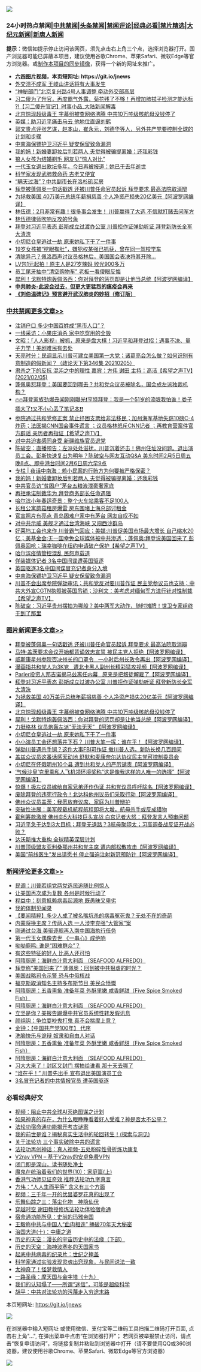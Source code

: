 ![](https://raw.githubusercontent.com/fqnews/bnews/master/64photo/fqnews-qr.jpg)

<div id="tt">
<h3>24小时热点禁闻|<a href="#%E4%B8%AD%E5%85%B1%E7%A6%81%E9%97%BB%E6%9B%B4%E5%A4%9A%E6%96%87%E7%AB%A0">中共禁闻</a>|<a href="#%E5%9B%BE%E7%89%87%E6%96%B0%E9%97%BB%E6%9B%B4%E5%A4%9A%E6%96%87%E7%AB%A0">头条禁闻</a>|<a href="#%E6%96%B0%E9%97%BB%E8%AF%84%E8%AE%BA%E6%9B%B4%E5%A4%9A%E6%96%87%E7%AB%A0">禁闻评论|<a href="#%E5%BF%85%E7%9C%8B%E7%BB%8F%E5%85%B8%E5%A5%BD%E6%96%87">经典必看|<a href="/video.md#%E7%A6%81%E7%89%87%E7%B2%BE%E9%80%89">禁片精选</a>|<a href="https://github.com/fqnews/djy/blob/master/gb/nf1351518.md#1">大纪元新闻</a>|<a href="https://github.com/fqnews/ntdtv/blob/master/gb/prog204.md#1">新唐人新闻</a></h3>
<div><b>提示：</b>微信如提示停止访问该网页，须先点击右上角三个点，选择浏览器打开。国产浏览器可能已屏蔽本项目，建议使用谷歌Chrome、苹果Safari、微软Edge等官方浏览器。或<a href="https://github.com/fqnews/bnews/blob/master/%E5%88%B6%E4%BD%9Cgit%E7%A6%81%E9%97%BB%E9%95%9C%E5%83%8F.md">制作本项目的同步镜像</a>，获得一个新的网址来推广。</div>
<ul>
<li><b><a href="http://d1.bdrive.tk/64.mp4" target="_blank">六四图片视频</a>，本页短网址: https://git.io/jnews</b></li>
<li><a href="/cbnews/20210205/1481957.md">外交溃不成军 王岐山讲话将有大事发生</a></li>
<li><a href="/cbnews/20210205/1481956.md">“神秘部门”北京复兴路4号人事调整 牵动外交部高层</a></li>
<li><a href="/bannedvideo/20210205/1481945.md">习二傻为了升官，再度霸气外露，菊花残了不够！再增加肺拭子检测才能达标 ?!【习二傻升官记】时事小品_大陆新闻解毒</a></li>
<li><a href="/topimagenews/20210205/1482006.md">北京惊现超级毒王 字幕组被查网络沸腾 中共10万吨级核航母没钱停了</a></li>
<li><a href="/comments/20210205/1482059.md">英媒：助习近平痛击马云 他地位直逼刘鹤</a></li>
<li><a href="/bannedvideo/20210205/1481980.md">郭文贵点评张艺谋，赵本山，崔永元，刘德华等人，另外共产党要控制全球的计划和步骤</a></li>
<li><a href="/cbnews/20210205/1482222.md">中南海保镖护卫习近平 疑安保留致命漏洞</a></li>
<li><a href="/cbnews/20210206/1482399.md">我的妈！新婚妻卸妆后判若两人 夫觉得被骗提离婚：还我彩钱</a></li>
<li><a href="/headline/20210206/1482330.md">狼人女孩为结婚剃毛 网友见“惊人对比”</a></li>
<li><a href="/yule/20210206/1482356.md">一代玉女退出歌坛多年，今日再被报道：她已于去年逝世</a></li>
<li><a href="/cnnews/20210206/1482419.md">科学家发现武肺救命药 古老又便宜</a></li>
<li><a href="/cnnews/20210205/1482081.md">“瞒天过海”？中共副市长在洛杉矶买房</a></li>
<li><a href="/topimagenews/20210206/1482318.md">拜登被蓬佩奥一句话戳透 还被川普任命官员起诉 拜登要求,最高法院取消辩</a></li>
<li><a href="/topimagenews/20210205/1482080.md">为拯救美国 40万美元总统年薪捐慈善 个人净资产损失20亿美元【阿波罗网编译】</a></li>
<li><a href="/bannedvideo/20210206/1482341.md">林伍德：2月非常有趣！很多事会发生！ 川普赢得了大选  不信就打赌去问军方</a></li>
<li><a href="/cbnews/20210205/1481971.md">林伍德律师吹响反攻的号角</a></li>
<li><a href="/topimagenews/20210205/1482097.md">拜登对习近平表态 彭斯成立过渡办公室 川普拒作证弹劾听证 拜登新防长全军大清洗</a></li>
<li><a href="/topimagenews/20210205/1481934.md">小切尼仓皇逃过一劫 原来她私下干了一件事</a></li>
<li><a href="/lifebaike/20210205/1481939.md">19岁女孩被“挖眼掏肚”，嫌犯权某强已抓获，曾在同一驾校学车</a></li>
<li><a href="/worldnews/usa/20210205/1482113.md">清除异己？佩洛西声讨议员格林后，美国国会表决将其开除…</a></li>
<li><a href="/cbnews/20210205/1482121.md">LV包1元起拍！原主人是27岁辣妈 败光900多万</a></li>
<li><a href="/cbnews/20210205/1482098.md">员工尾牙抽中“清空购物车” 老板一看傻眼反悔</a></li>
<li><a href="/topimagenews/20210205/1482005.md">犀利！戈默特炮轰佩洛西：你对拜登的惩罚却是让他当总统【阿波罗网编译】</a></li>
<li><b><a href="/comments/20200211/1275071.md" target="_blank">中共肺炎-此波会过去，但更大更猛烈的瘟疫会再来</a></b></li>
<li><b><a href="/comments/20200207/1272816.md" target="_blank">《刘伯温碑记》预言避开武汉肺炎的妙招（修订版）</a></b></li>
</ul>
</div>

<div class="catlist">
<h3><a href="/cbnews/" target="_blank">中共禁闻</a><span><a href="/cbnews/" target="_blank" rel="nofollow">更多文章>></a></span></h3>
<ul>
<li><a href="/cbnews/20210206/1482580.md" target="_blank">注销户口 多少中国百姓成“黑市人口”？</a></li>
<li><a href="/cbnews/20210206/1482542.md" target="_blank">一线采访：小果庄消杀 家中吃穿用的全毁</a></li>
<li><a href="/cbnews/20210206/1482523.md" target="_blank">文昭：「人人影视」被抓，原来是盘大棋！习近平和拜登过招：遇事不决、量子力学！美剧难民有去处</a></li>
<li><a href="/cbnews/20210206/1482521.md" target="_blank">天亮时分：民调显示川普可建立美国第一大党；诸葛亮会怎么做？如何识别有意制造的假新闻？（政论天下第346集 20210205）</a></li>
<li><a href="/cbnews/20210206/1482503.md" target="_blank">肃杀之下的反抗  混沌之中的理性   嘉宾：方伟 谢田   主持：高洁【希望之声TV】(2021/02/05)</a></li>
<li><a href="/cbnews/20210206/1482501.md" target="_blank">蓬佩奥怼拜登：美国要回到哪去？共和党众议员被除名，国会成左派独裁机构？</a></li>
<li><a href="/cbnews/20210206/1482472.md" target="_blank">🔥🔥拜登家族劲爆丑闻刚刚曝光❗亨特拜登：我是一个51岁的流氓我怕谁！娄子捅大了❗又不小心丢了笔记本❗❗</a></li>
<li><a href="/cbnews/20210206/1482447.md" target="_blank">参院通过共和党修正案 禁止纾困支票给非法移民；加州海军基地失踪10磅C-4炸药；法医揭CNN国会事件谎言 ；议员格林怒斥CNN记者 ；再教育营案件官方辟谣 亲历者再指证【希望之声TV】</a></li>
<li><a href="/cbnews/20210206/1482428.md" target="_blank">对中共迫害感同身受 新疆维族官员退党</a></li>
<li><a href="/cbnews/20210206/1482427.md" target="_blank">陈破空：直播预告：左派处处滋扰，川普沉着还击！佛州住址没问题。退出演员工会。彭斯快速复出为明年？陈破空与网友互动Q&amp;A 美东时间2月5日周五晚8点、即中港台时间2月6日周六早9点</a></li>
<li><a href="/cbnews/20210206/1482422.md" target="_blank">专栏 | 夜话中南海：赖小民案的行贿方为何要被严格保密？</a></li>
<li><a href="/cbnews/20210206/1482399.md" target="_blank">我的妈！新婚妻卸妆后判若两人 夫觉得被骗提离婚：还我彩钱</a></li>
<li><a href="/cbnews/20210206/1482398.md" target="_blank">中共官员访“贫困户”茅台五粮液泄豪奢家底</a></li>
<li><a href="/cbnews/20210206/1482384.md" target="_blank">再拒承诺制裁华为 拜登商务部长任命遇阻</a></li>
<li><a href="/cbnews/20210206/1482383.md" target="_blank">哈尔滨小年春运奇景：整个火车站乘客不足100人</a></li>
<li><a href="/cbnews/20210206/1482382.md" target="_blank">长租公寓蘑菇租房爆雷 房东围堵上海总部讨租金</a></li>
<li><a href="/cbnews/20210206/1482365.md" target="_blank">官宣照片有亮点 青岛困难户家中有茅台 网友自叹不如</a></li>
<li><a href="/cbnews/20210206/1482338.md" target="_blank">对中共示威 美舰才通过台湾海峡 又闯西沙群岛</a></li>
<li><a href="/cbnews/20210206/1482326.md" target="_blank">好莱坞工会也来作 川普霸气回应；美媒:川普促美国市场最大增长 自己缩水20亿；美基金会:无一国幸免全球媒体被中共渗透 ；蓬佩奥:拜登说美国回来了 彭佩奥回呛；瑞幸咖啡在纽约申请破产保护【希望之声TV】</a></li>
<li><a href="/cbnews/20210206/1482319.md" target="_blank">哈尔滨疫情管控混乱 民怨声载道</a></li>
<li><a href="/cbnews/20210206/1482278.md" target="_blank">佯装媒体记者 3名中国间谍遭英国驱逐</a></li>
<li><a href="/cbnews/20210206/1482268.md" target="_blank">英国驱逐3名中国间谍冒充记者身分入境</a></li>
<li><a href="/cbnews/20210205/1482222.md" target="_blank">中南海保镖护卫习近平 疑安保留致命漏洞</a></li>
<li><a href="/cbnews/20210205/1482189.md" target="_blank">川普不会出席参院弹劾审讯；共和党反对要川普作证 民主党参议员也支持；中共大外宣CGTN执照被英国吊销；沙利文：美考虑对缅甸军方进行针对性制裁【希望之声TV】</a></li>
<li><a href="/cbnews/20210205/1482137.md" target="_blank">陈破空：习近平贵州摆拍为哪般？美中两军大动作，随时摊牌！世卫专家组终于到了那里</a></li>

</ul>
</div>
<div class="catlist">
<h3><a href="/topimagenews/" target="_blank">图片新闻</a><span><a href="/topimagenews/" target="_blank" rel="nofollow">更多文章>></a></span></h3>
<ul>
<li><a href="/topimagenews/20210206/1482318.md" target="_blank">拜登被蓬佩奥一句话戳透 还被川普任命官员起诉 拜登要求,最高法院取消辩</a></li>
<li><a href="/topimagenews/20210206/1482281.md" target="_blank">马特·盖茨要求会议开始都背诵效忠宣誓 被民主党人拒绝【阿波罗网编译】</a></li>
<li><a href="/topimagenews/20210205/1482180.md" target="_blank">威斯康星州参院否决州长的口罩令   一小时后州长政令再出【阿波罗网编译】</a></li>
<li><a href="/topimagenews/20210205/1482146.md" target="_blank">漫画指共和党人为3K党   遭北卡黑人副州长精彩猛攻视频【阿波罗网编译】</a></li>
<li><a href="/topimagenews/20210205/1482118.md" target="_blank">Parler投资人邦吉诺揭马兹离任内幕   原来是把叛徒解雇了【阿波罗网编译】</a></li>
<li><a href="/topimagenews/20210205/1482097.md" target="_blank">拜登对习近平表态 彭斯成立过渡办公室 川普拒作证弹劾听证 拜登新防长全军大清洗</a></li>
<li><a href="/topimagenews/20210205/1482080.md" target="_blank">为拯救美国 40万美元总统年薪捐慈善 个人净资产损失20亿美元【阿波罗网编译】</a></li>
<li><a href="/topimagenews/20210205/1482006.md" target="_blank">北京惊现超级毒王 字幕组被查网络沸腾 中共10万吨级核航母没钱停了</a></li>
<li><a href="/topimagenews/20210205/1482005.md" target="_blank">犀利！戈默特炮轰佩洛西：你对拜登的惩罚却是让他当总统【阿波罗网编译】</a></li>
<li><a href="/topimagenews/20210205/1481968.md" target="_blank">力挺格林 议员炮轰左派“无法无天” 【阿波罗网编译】</a></li>
<li><a href="/topimagenews/20210205/1481934.md" target="_blank">小切尼仓皇逃过一劫 原来她私下干了一件事</a></li>
<li><a href="/topimagenews/20210205/1481933.md" target="_blank">小小演员工会还想落井下石？ 川普大笔一挥：谁在乎！【阿波罗网编译】</a></li>
<li><a href="/topimagenews/20210205/1481637.md" target="_blank">弹劾川普遇杀手锏？这件大事FBI可作证 撤川普人选，新防长换几百顾问</a></li>
<li><a href="/topimagenews/20210204/1481482.md" target="_blank">盖兹众议员这番话感天动地 舒默和麦康奈尔达协议民主党可控制委员会</a></li>
<li><a href="/topimagenews/20210204/1481389.md" target="_blank">小切尼在怀俄明州10个县 遭到共和党人的严厉谴责【阿波罗网编译】</a></li>
<li><a href="/topimagenews/20210204/1481386.md" target="_blank">‘气候沙皇’克里乘私人飞机领环境奖称“这是像我这样的人唯一的选择”【阿波罗网编译】</a></li>
<li><a href="/topimagenews/20210204/1481340.md" target="_blank">惊爆！极左议员嫁给自家兄弟还作伪证 共和党议员呼吁除名【阿波罗网编译】</a></li>
<li><a href="/topimagenews/20210204/1481230.md" target="_blank">废除拜登的违宪行政令！北达科他州议员们采取行动【阿波罗网编译】</a></li>
<li><a href="/topimagenews/20210204/1481197.md" target="_blank">佛州众议员盖茨：我愿放弃议席、家庭为川普辩护</a></li>
<li><a href="/topimagenews/20210204/1481105.md" target="_blank">突破性进展：美军舰载机航程航程即将大增，航母杀手或反成猎物</a></li>
<li><a href="/topimagenews/20210204/1481077.md" target="_blank">霍利筹款激增 佛州向5大科技巨头宣战 白宫记者大怒：拜登发言人预审问题</a></li>
<li><a href="/topimagenews/20210204/1480996.md" target="_blank">习近平急于达到3大目标；拜登无退路？3航母聚印太；习高调备战反证开战必败？</a></li>
<li><a href="/topimagenews/20210204/1480995.md" target="_blank">达沃斯推大重构 全球精英深层计划</a></li>
<li><a href="/topimagenews/20210203/1480843.md" target="_blank">川普顶级盟友亚利桑那州共和党主席 遭内部松散攻击【阿波罗网编译】</a></li>
<li><a href="/topimagenews/20210203/1480749.md" target="_blank">美国“前线医生”发出请愿书 停止强迫注射新冠预防针【阿波罗网编译】</a></li>

</ul>
</div>
<div class="catlist">
<h3><a href="/comments/" target="_blank">新闻评论</a><span><a href="/comments/" target="_blank" rel="nofollow">更多文章>></a></span></h3>
<ul>
<li><a href="/comments/20210206/1482592.md" target="_blank">民调：川普若组党两党选民追随比例惊人</a></li>
<li><a href="/comments/20210206/1482591.md" target="_blank">让美国再次成为复数 各州是时候行动了</a></li>
<li><a href="/comments/20210206/1482590.md" target="_blank">程益中：刻意抵赖病毒起源地 既愚昧又卑劣</a></li>
<li><a href="/comments/20210206/1482589.md" target="_blank">我的体制见闻录</a></li>
<li><a href="/comments/20210206/1482588.md" target="_blank">【要闻精粹】多少人成了被名嘴坑杀的病毒冤死鬼？无处不在的奇葩</a></li>
<li><a href="/comments/20210206/1482575.md" target="_blank">内蒙将换主席？传两人选 一人涉李克强“大管家”案</a></li>
<li><a href="/comments/20210206/1482574.md" target="_blank">刚通过台海 美驱逐舰再入南中国海执行任务</a></li>
<li><a href="/comments/20210206/1482573.md" target="_blank">第一代玉女偶像去世 《一串心》成绝响</a></li>
<li><a href="/comments/20210206/1482561.md" target="_blank">呦呦鹿鸣: 谁是“困难群众”？</a></li>
<li><a href="/comments/20210206/1482559.md" target="_blank">有这些特征的好人 比恶人还可怕</a></li>
<li><a href="/comments/20210206/1482539.md" target="_blank">阿隋厨房：海鲜白汁意大利面 （SEAFOOD ALFREDO）</a></li>
<li><a href="/comments/20210206/1482538.md" target="_blank">拜登称”美国回来了” 蓬佩奥：回到被中共狠虐的时光？</a></li>
<li><a href="/comments/20210206/1482537.md" target="_blank">美国战略司令示警 恐与中俄核战</a></li>
<li><a href="/comments/20210206/1482517.md" target="_blank">福克斯取消知名主持多布斯节目 美民众愤慨</a></li>
<li><a href="/comments/20210206/1482506.md" target="_blank">阿隋厨房：五香熏鱼 准备年菜 外酥里嫩 咸香鲜甜（Five Spice Smoked Fish）</a></li>
<li><a href="/comments/20210206/1482505.md" target="_blank">阿隋厨房：海鲜白汁意大利面 （SEAFOOD ALFREDO）</a></li>
<li><a href="/comments/20210206/1482502.md" target="_blank">立坚是你？美报告踢爆中共官员系统性转发假讯息</a></li>
<li><a href="/comments/20210206/1482489.md" target="_blank">颜纯钩：争位耍吵鬼打鬼 真不会揣摩上意？</a></li>
<li><a href="/comments/20210206/1482488.md" target="_blank">金钟：【中国共产党100年】 代序</a></li>
<li><a href="/comments/20210206/1482474.md" target="_blank">洗脑快乐与诡辩 奴隶和自由人对话</a></li>
<li><a href="/comments/20210206/1482467.md" target="_blank">阿隋厨房：五香熏鱼 准备年菜 外酥里嫩 咸香鲜甜（Five Spice Smoked Fish）</a></li>
<li><a href="/comments/20210206/1482466.md" target="_blank">阿隋厨房：海鲜白汁意大利面 （SEAFOOD ALFREDO）</a></li>
<li><a href="/comments/20210206/1482465.md" target="_blank">习大大来了！封区又封门 摆拍给谁看 那十天去哪了</a></li>
<li><a href="/comments/20210206/1482464.md" target="_blank">“谁在乎！” 川普先出手 宣布退出美国演员工会</a></li>
<li><a href="/comments/20210206/1482463.md" target="_blank">3名冒充记者的中共情报官员 遭英国驱逐</a></li>

</ul>
</div>

<div class="catlist">
<h3>必看经典好文</h3>
<ul>
<li><a href="/comments/20201221/1451945.md" target="_blank">视频：阻止中共全球AI灭绝图谋之计划</a></li>
<li><a href="/comments/20200623/1346844.md" target="_blank">如果神真的存在，为什么眼睁睁看着好人受难？神是否太不公平？</a></li>
<li><a href="/tculture/20121025/73079.md" target="_blank">法轮功宿命通功能揭开考古谜案</a></li>
<li><a href="/comments/20200715/1359453.md" target="_blank">我的前世是谁？揭秘真实生活中的轮回转生！(探索与洞见)</a></li>
<li><a href="/cbnews/20200703/1354907.md" target="_blank">关于法轮功 三个事实破除中共的谎言</a></li>
<li><a href="/comments/20190516/1128964.md" target="_blank">法轮功再创神话：真人视频-五处粉碎性骨折炼功康复</a></li>
<li><a href="/comments/20200112/1257608.md" target="_blank">V2ray VPN &#8211; 基于V2ray的安卓免费VPN</a></li>
<li><a href="/tculture/20200803/1373949.md" target="_blank">闭门即是深山，读书随处净土</a></li>
<li><a href="/topimagenews/20180529/950153.md" target="_blank">魔鬼在统治着我们的世界(10)：家庭篇(上)</a></li>
<li><a href="/comments/20200517/1330064.md" target="_blank">香港气功师见证奇效 推荐法轮功九字真言</a></li>
<li><a href="/comments/20200720/1363377.md" target="_blank">方伟：“人人生而平等” 含义有三个方面</a></li>
<li><a href="/aomi/qiwen/20151223/484507.md" target="_blank">视频：三千年一开的优昙婆罗花真的出现了</a></li>
<li><a href="/tculture/20190101/1056889.md" target="_blank">乐舞仙踪之三：落尘化物　神隐仙伏</a></li>
<li><a href="/comments/20200511/1322384.md" target="_blank">穿越时空 谢田教授修炼法轮功体验宿命通</a></li>
<li><a href="/cbnews/20180711/970353.md" target="_blank">宿命通功能所见：史前的玛雅帝国</a></li>
<li><a href="/cbnews/20200730/1371580.md" target="_blank">王毅称中共与中国人“血肉相连” 捅破70年天大秘密</a></li>
<li><a href="/cbnews/20180316/915423.md" target="_blank">治国大道(十)：中庸之道</a></li>
<li><a href="/tculture/20121025/73066.md" target="_blank">历史的天空：漫长的宇宙历史中的法缘（下部）</a></li>
<li><a href="/tculture/xiulian/20170318/732480.md" target="_blank">历史的天空：海神波塞冬的天国家书</a></li>
<li><a href="/comments/20200702/1354076.md" target="_blank">起底中共病毒的纪录片：世纪之掩盖</a></li>
<li><a href="/comments/20200921/1400587.md" target="_blank">科学家通过实验发现灵魂出窍现象，与民间说法一致</a></li>
<li><a href="/ccpdope/20200907/1392129.md" target="_blank">太神奇了！怪梦救情人</a></li>
<li><a href="/topimagenews/20180327/919935.md" target="_blank">一路圣缘：摩天国与金字塔（十九）</a></li>
<li><a href="/sohnews/20161029/607205.md" target="_blank">我们的认知塌了——所谓“迷信”，可能是超级科学</a></li>
<li><a href="/cbnews/20200720/1363328.md" target="_blank">胡平：中共对法轮功的污蔑走入穷途末路</a></li>

</ul>
</div>

本页短网址: https://git.io/jnews

![](https://raw.githubusercontent.com/fqnews/bnews/master/64photo/fqnews-qr.jpg)

在浏览器中输入短网址 或使用微信、支付宝等二维码工具扫描二维码打开页面, 点击右上角"...", 在弹出菜单中点击“在浏览器打开”； 若网页被举报禁止访问，请点击“恢复申请访问”，将链接复制并粘贴到浏览器中打开（请不要使用QQ或360浏览器，建议使用谷歌Chrome、苹果Safari、微软Edge等官方浏览器）

![](https://raw.githubusercontent.com/fqnews/bnews/master/64photo/wx.jpg)